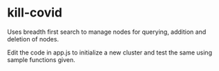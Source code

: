 # kill-covid

Uses breadth first search to manage nodes for querying, addition and deletion of nodes.

Edit the code in app.js to initialize a new cluster and test the same using sample functions given.

